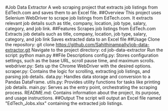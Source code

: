 #Job Data Extractor
A web scraping project that extracts job listings from EdTech.com and saves them to an Excel file.
##Overview
This project uses Selenium WebDriver to scrape job listings from EdTech.com. It extracts relevant job details such as title, company, location, job type, salary, category, and job link.
##Features
Scrapes job listings from EdTech.com
Extracts job details such as title, company, location, job type, salary, category, and job link
Saves extracted data to an Excel file
##Usage
Clone the repository: git clone https://github.com/Sahithinampally/job-data-extractor.git
Navigate to the project directory: cd job-data-extractor
Run the script: python main.py
##File Descriptions
config.py: Stores configuration settings, such as the base URL, scroll pause time, and maximum scrolls.
webdriver.py: Sets up the Chrome WebDriver with the desired options.
scraper.py: Contains the logic for scrolling, extracting job listings, and parsing job details.
data.py: Handles data storage and conversion to a Pandas DataFrame.
utils.py: Provides utility functions for tasks like printing job details.
main.py: Serves as the entry point, orchestrating the scraping process.
README.md: Contains information about the project, its purpose, and usage instructions.
##Output
The script will output an Excel file named "EdTech_Jobs.xlsx" containing the extracted job listings.

